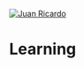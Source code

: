 [![Juan Ricardo](https://img.shields.io/badge/Android%20Arsenal-Material%20Search%20View-brightgreen.svg?style=flat)](https://android-arsenal.com/details/1/4765)
# Learning
